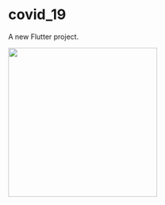 # covid_19

A new Flutter project.

<img src="https://user-images.githubusercontent.com/15629056/82064516-8d3ce480-96d5-11ea-83e2-bc269431b38f.gif" width="300">

